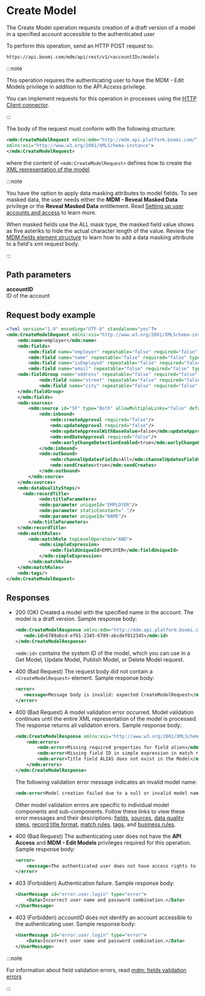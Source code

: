 # Create Model 

<head>
  <meta name="guidename" content="DataHub"/>
  <meta name="context" content="GUID-5e928ef4-c637-4949-b2fd-434e2528f060"/>
</head>


The Create Model operation requests creation of a draft version of a model in a specified account accessible to the authenticated user

To perform this operation, send an HTTP POST request to:

`https://api.boomi.com/mdm/api/rest/v1/<accountID>/models`

:::note

This operation requires the authenticating user to have the MDM - Edit Models privilege in addition to the API Access privilege.

You can implement requests for this operation in processes using the [HTTP Client connector](/docs/Atomsphere/Integration/Connectors/r-atm-HTTP_Client_connector_d64af80e-febe-4cd2-89ad-e3d0fc53c502.md).

:::

The body of the request must conform with the following structure:

``` xml
<mdm:CreateModelRequest xmlns:mdm="http://mdm.api.platform.boomi.com/" 
xmlns:xsi="http://www.w3.org/2001/XMLSchema-instance">
</mdm:CreateModelRequest>
```

where the content of `<mdm:CreateModelRequest>` defines how to create the [XML representation of the model](/docs/Atomsphere/Master%20Data%20Hub/REST%20APIs/hub-Model_XML_representation_69d11108-f18a-4f07-9fc6-4cbd6b468449.md).

:::note

You have the option to apply data masking attributes to model fields. To see masked data, the user needs either the **MDM - Reveal Masked Data** privilege or the **Reveal Masked Data** entitlement. Read [Setting up user accounts and access](/docs/Atomsphere/Master%20Data%20Hub/Getting%20started/r-mdm-User_Management_5f47b2da-d5cc-4c88-bdfd-0a255d69323a.md) to learn more. 

When masked fields use the ALL mask type, the masked field value shows as five asteriks to hide the actual character length of the value. Review the [MDM:fields element structure](/docs/Atomsphere/Master%20Data%20Hub/REST%20APIs/hub-mdm_fields_element_structure_6df92ffb-2902-4df7-ae06-2062dfdd8b95.md#data-masking) to learn how to add a data masking attribute to a field's xml request body. 

:::

## Path parameters 

**accountID**  
ID of the account

## Request body example

```xml
<?xml version="1.0" encoding="UTF-8" standalone="yes"?>
<mdm:CreateModelRequest xmlns:xsi="http://www.w3.org/2001/XMLSchema-instance" xmlns:mdm="http://mdm.api.platform.boomi.com/">
    <mdm:name>employer</mdm:name>
    <mdm:fields>
        <mdm:field name="employer" repeatable="false" required="false" type="STRING" uniqueId="EMPLOYER" maxLength="100"/>
        <mdm:field name="name" repeatable="false" required="false" type="STRING" uniqueId="NAME" maxLength="100"/>
        <mdm:field name="isEmployed" repeatable="false" required="false" type="BOOLEAN" uniqueId="ISEMPLOYED" maxLength="100" masked="ALL"/>
        <mdm:field name="email" repeatable="false" required="false" type="STRING" uniqueId="EMAIL" maxLength="100" masked="ALL"/>
    <mdm:fieldGroup name="address" repeatable="false" required="false" uniqueId="ADDRESS">
            <mdm:field name="street" repeatable="false" required="false" type="STRING" uniqueId="STREET" masked="PARTIAL MASK" firstMaskCharsCount="2" lastMaskCharsCount ="3"/>
            <mdm:field name="city" repeatable="false" required="false" type="STRING" uniqueId="CITY"/>
    </mdm:fieldGroup>
    </mdm:fields>
    <mdm:sources>
        <mdm:source id="SF" type="Both" allowMultipleLinks="false" default="true">
            <mdm:inbound>
                <mdm:createApproval required="false"/>
                <mdm:updateApproval required="false"/>
                <mdm:updateApprovalWithBaseValue>false</mdm:updateApprovalWithBaseValue>
                <mdm:endDateApproval required="false"/>
                <mdm:earlyChangeDetectionEnabled>true</mdm:earlyChangeDetectionEnabled>
            </mdm:inbound>
            <mdm:outbound>
                <mdm:channelUpdatesFields>All</mdm:channelUpdatesFields>
                <mdm:sendCreates>true</mdm:sendCreates>
            </mdm:outbound>
        </mdm:source>
    </mdm:sources>
    <mdm:dataQualitySteps/>
      <mdm:recordTitle>
            <mdm:titleParameters>
            <mdm:parameter uniqueId="EMPLOYER"/>
            <mdm:parameter staticConstant="."/>
            <mdm:parameter uniqueId="NAME"/>
        </mdm:titleParameters>
    </mdm:recordTitle>
    <mdm:matchRules>
        <mdm:matchRule topLevelOperator="AND">
            <mdm:simpleExpression>
                <mdm:fieldUniqueId>EMPLOYER</mdm:fieldUniqueId>
            </mdm:simpleExpression>
        </mdm:matchRule>
    </mdm:matchRules>
    <mdm:tags/>
</mdm:CreateModelRequest>
```

## Responses 

-   200 \(OK\) Created a model with the specified name in the account. The model is a draft version. Sample response body:

    ``` xml
    <mdm:CreateModelResponse xmlns:mdm="http://mdm.api.platform.boomi.com/" xmlns:xsi="http://www.w3.org/2001/XMLSchema-instance">
       <mdm:id>6789abcd-ef01-2345-6789-abcdef012345</mdm:id>
    </mdm:CreateModelResponse>
    ```

    `<mdm:id>` contains the system ID of the model, which you can use in a Get Model, Update Model, Publish Model, or Delete Model request.

-   400 \(Bad Request\) The request body did not contain a `<CreateModelRequest>` element. Sample response body:

    ``` xml
    <error>
       <message>Message body is invalid: expected CreateModelRequest</message>
    </error>
    ```

-  400 (Bad Request) A model validation error occurred. Model validation continues until the entire XML representation of the model is processed. The response returns all validation errors. Sample response body:


    ```xml
    <mdm:CreateModelResponse xmlns:xsi="http://www.w3.org/2001/XMLSchema-instance" xmlns:mdm="http://mdm.api.platform.boomi.com/">
        <mdm:errors>
            <mdm:error>Missing required properties for field alien</mdm:error>
            <mdm:error>Missing field ID in simple expression in match rule</mdm:error>
            <mdm:error>Title field ALIAS does not exist in the Model</mdm:error>
        </mdm:errors>
    </mdm:CreateModelResponse>
    ```
    The following validation error message indicates an invalid model name:

    ```xml
    <mdm:error>Model creation failed due to a null or invalid model name. The name must have at least 2 characters and no more than 40.</mdm:error>
    ```

    Other model validation errors are specific to individual model components and sub-components. Follow these links to view these error messages and their descriptions: [fields](/docs/Atomsphere/Master%20Data%20Hub/REST%20APIs/hub-mdm_tags_validation_errors_55f5ca76-1f97-4b9a-80e8-0a6956ecba38.md), [sources](/docs/Atomsphere/Master%20Data%20Hub/REST%20APIs/hub-mdm_sources_validation_errors_be0d72cd-4bc0-414d-96a4-9fcaf8432f1d.md), [data quality steps](/docs/Atomsphere/Master%20Data%20Hub/REST%20APIs/hub-mdm_dataQualitySteps_validation_errors_e05c8a41-e2cf-4136-b15d-7347b5dbb692.md), [record title format](/docs/Atomsphere/Master%20Data%20Hub/REST%20APIs/hub-mdm_recordTitle_validation_errors_3399ae58-d8cf-40e1-a52d-13c7fdde0813.md), [match rules](/docs/Atomsphere/Master%20Data%20Hub/REST%20APIs/hub-mdm_matchRules_validation_errors_98726746-7683-430f-9469-6e23af054fed.md), [tags](/docs/Atomsphere/Master%20Data%20Hub/REST%20APIs/hub-mdm_tags_validation_errors_55f5ca76-1f97-4b9a-80e8-0a6956ecba38.md), and [business rules](/docs/Atomsphere/Master%20Data%20Hub/REST%20APIs/hub-mdm_businessRule_validation_errors_4514a10a-3b30-4b13-aa0b-84de4f13bd2e.md).

- 400 (Bad Request) The authenticating user does not have the **API Access** and **MDM - Edit Models** privileges required for this operation. Sample response body:

    ```xml
    <error>
        <message>The authenticated user does not have access rights to this functionality</message>
    </error>
    ```

- 403 (Forbidden) Authentication failure. Sample response body:

    ```xml
    <UserMessage id="error.user.login" type="error">
        <Data>Incorrect user name and password combination.</Data>
    </UserMessage>
    ```

- 403 (Forbidden) *accountID* does not identify an account accessible to the authenticating user. Sample response body:

    ```xml
    <UserMessage id="error.user.login" type="error">
        <Data>Incorrect user name and password combination.</Data>
    </UserMessage>
    ```

:::note

For information about field validation errors, read [mdm: fields validation errors](/docs/Atomsphere/Master%20Data%20Hub/REST%20APIs/hub-mdm_fields_validation_errors_a300c59d-1962-4af0-a29c-ec6380bb54d6.md)

:::